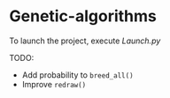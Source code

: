 Genetic-algorithms
==================
To launch the project, execute _Launch.py_

TODO:
- Add probability to `breed_all()`
- Improve `redraw()`
